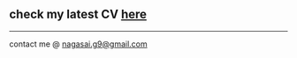 ## check my latest CV [here](https://nagasaimanoj.github.io/curriculum-vitae/)

---
contact me @ nagasai.g9@gmail.com
